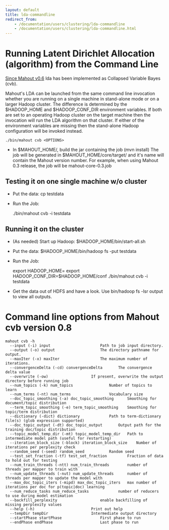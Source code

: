 ```yaml
---
layout: default
title: lda-commandline
redirect_from:
    - /documentation/users/clustering/lda-commandline
    - /documentation/users/clustering/lda-commandline.html
---
```


<a name="lda-commandline-RunningLatentDirichletAllocation(algorithm)fromtheCommandLine"></a>
# Running Latent Dirichlet Allocation (algorithm) from the Command Line
[Since Mahout v0.6](https://issues.apache.org/jira/browse/MAHOUT-897)
 lda has been implemented as Collapsed Variable Bayes (cvb). 

Mahout's LDA can be launched from the same command line invocation whether
you are running on a single machine in stand-alone mode or on a larger
Hadoop cluster. The difference is determined by the $HADOOP_HOME and
$HADOOP_CONF_DIR environment variables. If both are set to an operating
Hadoop cluster on the target machine then the invocation will run the LDA
algorithm on that cluster. If either of the environment variables are
missing then the stand-alone Hadoop configuration will be invoked instead.



    ./bin/mahout cvb <OPTIONS>


* In $MAHOUT_HOME/, build the jar containing the job (mvn install) The job
will be generated in $MAHOUT_HOME/core/target/ and it's name will contain
the Mahout version number. For example, when using Mahout 0.3 release, the
job will be mahout-core-0.3.job


<a name="lda-commandline-Testingitononesinglemachinew/ocluster"></a>
## Testing it on one single machine w/o cluster

* Put the data: cp <PATH TO DATA> testdata
* Run the Job: 

    ./bin/mahout cvb -i testdata <OTHER OPTIONS>


<a name="lda-commandline-Runningitonthecluster"></a>
## Running it on the cluster

* (As needed) Start up Hadoop: $HADOOP_HOME/bin/start-all.sh
* Put the data: $HADOOP_HOME/bin/hadoop fs -put <PATH TO DATA> testdata
* Run the Job: 

    export HADOOP_HOME=<Hadoop Home Directory>
    export HADOOP_CONF_DIR=$HADOOP_HOME/conf
    ./bin/mahout cvb -i testdata <OTHER OPTIONS>

* Get the data out of HDFS and have a look. Use bin/hadoop fs -lsr output
to view all outputs.

<a name="lda-commandline-CommandlineoptionsfromMahoutcvbversion0.8"></a>
# Command line options from Mahout cvb version 0.8

    mahout cvb -h 
      --input (-i) input					  Path to job input directory.	      
      --output (-o) output					  The directory pathname for output.  
      --maxIter (-x) maxIter				  The maximum number of iterations.		
      --convergenceDelta (-cd) convergenceDelta		  The convergence delta value		    
      --overwrite (-ow)					  If present, overwrite the output directory before running job    
      --num_topics (-k) num_topics				  Number of topics to learn		 
      --num_terms (-nt) num_terms				  Vocabulary size   
      --doc_topic_smoothing (-a) doc_topic_smoothing	  Smoothing for document/topic distribution	     
      --term_topic_smoothing (-e) term_topic_smoothing	  Smoothing for topic/term distribution 	 
      --dictionary (-dict) dictionary			  Path to term-dictionary file(s) (glob expression supported) 
      --doc_topic_output (-dt) doc_topic_output		  Output path for the training doc/topic distribution	     
      --topic_model_temp_dir (-mt) topic_model_temp_dir	  Path to intermediate model path (useful for restarting)       
      --iteration_block_size (-block) iteration_block_size	  Number of iterations per perplexity check  
      --random_seed (-seed) random_seed			  Random seed	    
      --test_set_fraction (-tf) test_set_fraction		  Fraction of data to hold out for testing  
      --num_train_threads (-ntt) num_train_threads		  number of threads per mapper to train with  
      --num_update_threads (-nut) num_update_threads	  number of threads per mapper to update the model with	       
      --max_doc_topic_iters (-mipd) max_doc_topic_iters	  max number of iterations per doc for p(topic|doc) learning		  
      --num_reduce_tasks num_reduce_tasks			  number of reducers to use during model estimation 	   
      --backfill_perplexity 				  enable backfilling of missing perplexity values		
      --help (-h)						  Print out help    
      --tempDir tempDir					  Intermediate output directory	     
      --startPhase startPhase				  First phase to run    
      --endPhase endPhase					  Last phase to run

